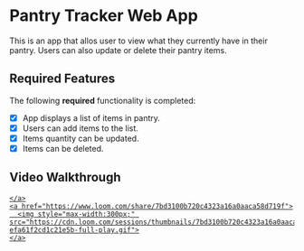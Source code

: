 # Pantry Tracker Web App

This is an app that allos user to view what they currently have in their pantry. Users can also update or delete their pantry items. 


## Required Features

The following **required** functionality is completed:

- [x] App displays a list of items in pantry.
- [x] Users can add items to the list.
- [x] Items quantity can be updated.
- [x] Items can be deleted.	
 
## Video Walkthrough

 <div>
    <a href="https://www.loom.com/share/7bd3100b720c4323a16a0aaca58d719f">
      
    </a>
    <a href="https://www.loom.com/share/7bd3100b720c4323a16a0aaca58d719f">
      <img style="max-width:300px;" src="https://cdn.loom.com/sessions/thumbnails/7bd3100b720c4323a16a0aaca58d719f-efa61f2cd1c21e5b-full-play.gif">
    </a>
  </div>
